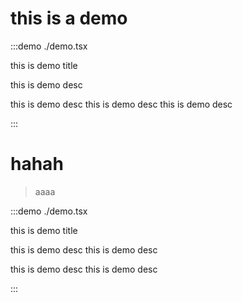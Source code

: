 # this is a demo


:::demo ./demo.tsx

this is demo title

this is demo desc

this is demo desc
this is demo desc
this is demo desc

:::

# hahah


> aaaa


:::demo ./demo.tsx

this is demo title

this is demo desc
this is demo desc

this is demo desc
this is demo desc

:::